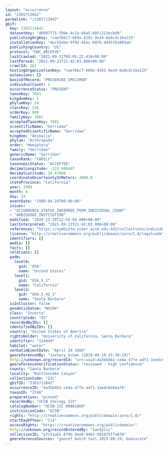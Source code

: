 ```yaml
---
layout: "occurrence"
id: "2365713842"
permalink: "/2365713842"
gbif:
  key: 2365713842
  datasetKey: "d6097f75-f99e-4c2a-b8a5-b0fc213ecbd0"
  publishingOrgKey: "cae7b6c7-669a-4261-9a34-6e8cdc16a125"
  installationKey: "4ec55ebe-9f92-45ec-b076-dd45f61003ab"
  publishingCountry: "US"
  protocol: "DWC_ARCHIVE"
  lastCrawled: "2021-09-11T09:05:22.434+00:00"
  lastParsed: "2021-09-23T21:42:03.806+00:00"
  crawlId: 161
  hostingOrganizationKey: "cae7b6c7-669a-4261-9a34-6e8cdc16a125"
  extensions: {}
  basisOfRecord: "PRESERVED_SPECIMEN"
  individualCount: 1
  occurrenceStatus: "PRESENT"
  taxonKey: 7881
  kingdomKey: 1
  phylumKey: 54
  classKey: 216
  orderKey: 809
  familyKey: 7881
  acceptedTaxonKey: 7881
  scientificName: "Gerridae"
  acceptedScientificName: "Gerridae"
  kingdom: "Animalia"
  phylum: "Arthropoda"
  order: "Hemiptera"
  family: "Gerridae"
  genericName: "Gerridae"
  taxonRank: "FAMILY"
  taxonomicStatus: "ACCEPTED"
  decimalLongitude: -119.686467
  decimalLatitude: 34.47088
  coordinateUncertaintyInMeters: 4000.0
  stateProvince: "California"
  year: 1989
  month: 4
  day: 24
  eventDate: "1989-04-24T00:00:00"
  issues:
  - "OCCURRENCE_STATUS_INFERRED_FROM_INDIVIDUAL_COUNT"
  - "AMBIGUOUS_INSTITUTION"
  modified: "2020-12-28T12:56:04.000+00:00"
  lastInterpreted: "2021-09-23T21:42:03.806+00:00"
  references: "https://symbiota.ccber.ucsb.edu:443/collections/individual/index.php?occid=134949"
  license: "http://creativecommons.org/publicdomain/zero/1.0/legalcode"
  identifiers: []
  media: []
  facts: []
  relations: []
  gadm:
    level0:
      gid: "USA"
      name: "United States"
    level1:
      gid: "USA.5_1"
      name: "California"
    level2:
      gid: "USA.5.42_1"
      name: "Santa Barbara"
  isInCluster: false
  geodeticDatum: "WGS84"
  class: "Insecta"
  countryCode: "US"
  recordedByIDs: []
  identifiedByIDs: []
  country: "United States of America"
  rightsHolder: "University of California, Santa Barbara"
  identifier: "134949"
  habitat: "water"
  verbatimEventDate: "April 24 1989"
  georeferencedBy: "zachary_brown (2019-09-19 15:38:19)"
  http://unknown.org/recordId: "urn:uuid:4a3bb4b2-ce4a-47fe-a4f1-3aedc6e64a78"
  georeferenceVerificationStatus: "reviewed - high confidence"
  county: "Santa Barbara"
  locality: "Rattlesnake Canyon"
  collectionCode: "IZC"
  gbifID: "2365713842"
  occurrenceID: "4a3bb4b2-ce4a-47fe-a4f1-3aedc6e64a78"
  taxonID: "3746"
  preparations: "pinned"
  recordedBy: "UCSB Zoology 125"
  catalogNumber: "UCSB-IZC 00001869"
  institutionCode: "UCSB"
  rights: "http://creativecommons.org/publicdomain/zero/1.0/"
  startDayOfYear: "114"
  accessRights: "https://creativecommons.org/publicdomain/"
  http://unknown.org/recordEnteredBy: "SandyCui"
  collectionID: "e7c51ab1-870b-4ee8-9d62-092875ffa870"
  georeferenceSources: "georef batch tool 2019-09-19; GeoLocate"
---
```

